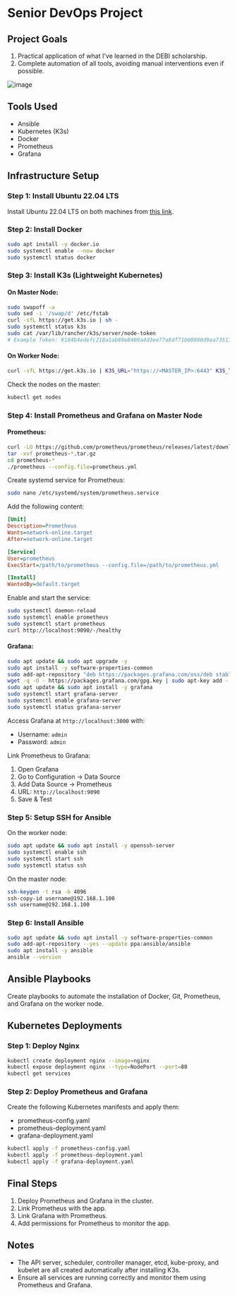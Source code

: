 # Senior DevOps Project

## Project Goals
1. Practical application of what I've learned in the DEBI scholarship.
2. Complete automation of all tools, avoiding manual interventions even if possible.

![image](https://raw.githubusercontent.com/fadykaram88/Senior-1-/main/1594668243636.png)




## Tools Used
- Ansible
- Kubernetes (K3s)
- Docker
- Prometheus
- Grafana


## Infrastructure Setup

### Step 1: Install Ubuntu 22.04 LTS
Install Ubuntu 22.04 LTS on both machines from [this link](https://releases.ubuntu.com/jammy/).

### Step 2: Install Docker
```bash
sudo apt install -y docker.io
sudo systemctl enable --now docker
sudo systemctl status docker
```

### Step 3: Install K3s (Lightweight Kubernetes)
#### On Master Node:
```bash
sudo swapoff -a
sudo sed -i '/swap/d' /etc/fstab
curl -sfL https://get.k3s.io | sh -
sudo systemctl status k3s
sudo cat /var/lib/rancher/k3s/server/node-token
# Example Token: K104b4edefc218a1ab89e8400a4d3ee77a8df71b08900d9ea735113627864c93660::server:deb2864502725b2111809c8f4ba8a6b5
```
#### On Worker Node:
```bash
curl -sfL https://get.k3s.io | K3S_URL="https://<MASTER_IP>:6443" K3S_TOKEN="<NODE_TOKEN>" sh -
```
Check the nodes on the master:
```bash
kubectl get nodes
```

### Step 4: Install Prometheus and Grafana on Master Node

#### Prometheus:
```bash
curl -LO https://github.com/prometheus/prometheus/releases/latest/download/prometheus-$(uname -s)-$(uname -m).tar.gz
tar -xvf prometheus-*.tar.gz
cd prometheus-*
./prometheus --config.file=prometheus.yml
```
Create systemd service for Prometheus:
```bash
sudo nano /etc/systemd/system/prometheus.service
```
Add the following content:
```ini
[Unit]
Description=Prometheus
Wants=network-online.target
After=network-online.target

[Service]
User=prometheus
ExecStart=/path/to/prometheus --config.file=/path/to/prometheus.yml

[Install]
WantedBy=default.target
```
Enable and start the service:
```bash
sudo systemctl daemon-reload
sudo systemctl enable prometheus
sudo systemctl start prometheus
curl http://localhost:9090/-/healthy
```

#### Grafana:
```bash
sudo apt update && sudo apt upgrade -y
sudo apt install -y software-properties-common
sudo add-apt-repository "deb https://packages.grafana.com/oss/deb stable main"
wget -q -O - https://packages.grafana.com/gpg.key | sudo apt-key add -
sudo apt update && sudo apt install -y grafana
sudo systemctl start grafana-server
sudo systemctl enable grafana-server
sudo systemctl status grafana-server
```
Access Grafana at `http://localhost:3000` with:
- Username: `admin`
- Password: `admin`

Link Prometheus to Grafana:
1. Open Grafana
2. Go to Configuration -> Data Source
3. Add Data Source -> Prometheus
4. URL: `http://localhost:9090`
5. Save & Test

### Step 5: Setup SSH for Ansible
On the worker node:
```bash
sudo apt update && sudo apt install -y openssh-server
sudo systemctl enable ssh
sudo systemctl start ssh
sudo systemctl status ssh
```
On the master node:
```bash
ssh-keygen -t rsa -b 4096
ssh-copy-id username@192.168.1.100
ssh username@192.168.1.100
```

### Step 6: Install Ansible
```bash
sudo apt update && sudo apt install -y software-properties-common
sudo add-apt-repository --yes --update ppa:ansible/ansible
sudo apt install -y ansible
ansible --version
```

## Ansible Playbooks
Create playbooks to automate the installation of Docker, Git, Prometheus, and Grafana on the worker node.


## Kubernetes Deployments

### Step 1: Deploy Nginx
```bash
kubectl create deployment nginx --image=nginx
kubectl expose deployment nginx --type=NodePort --port=80
kubectl get services
```

### Step 2: Deploy Prometheus and Grafana
Create the following Kubernetes manifests and apply them:
- prometheus-config.yaml
- prometheus-deployment.yaml
- grafana-deployment.yaml

```bash
kubectl apply -f prometheus-config.yaml
kubectl apply -f prometheus-deployment.yaml
kubectl apply -f grafana-deployment.yaml
```

## Final Steps
1. Deploy Prometheus and Grafana in the cluster.
2. Link Prometheus with the app.
3. Link Grafana with Prometheus.
4. Add permissions for Prometheus to monitor the app.

## Notes
- The API server, scheduler, controller manager, etcd, kube-proxy, and kubelet are all created automatically after installing K3s.
- Ensure all services are running correctly and monitor them using Prometheus and Grafana.
